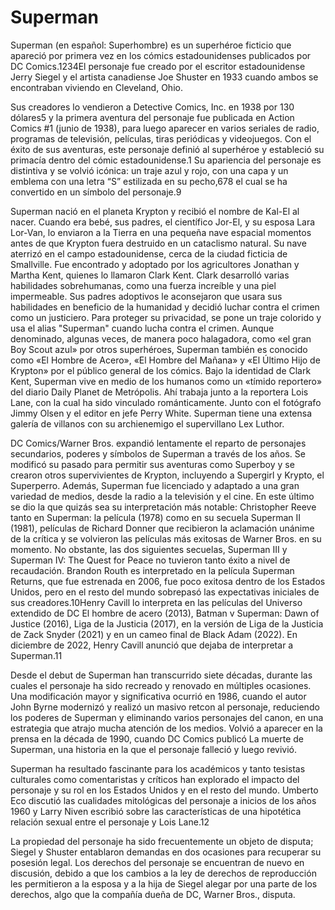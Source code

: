 # Superman
Superman (en español: Superhombre) es un superhéroe ficticio que apareció por primera vez en los cómics estadounidenses publicados por DC Comics.1​2​3​4​El personaje fue creado por el escritor estadounidense Jerry Siegel y el artista canadiense Joe Shuster en 1933 cuando ambos se encontraban viviendo en Cleveland, Ohio.

Sus creadores lo vendieron a Detective Comics, Inc. en 1938 por 130 dólares5​ y la primera aventura del personaje fue publicada en Action Comics #1 (junio de 1938), para luego aparecer en varios seriales de radio, programas de televisión, películas, tiras periódicas y videojuegos. Con el éxito de sus aventuras, este personaje definió al superhéroe y estableció su primacía dentro del cómic estadounidense.1​ Su apariencia del personaje es distintiva y se volvió icónica: un traje azul y rojo, con una capa y un emblema con una letra “S” estilizada en su pecho,6​7​8​ el cual se ha convertido en un símbolo del personaje.9​

Superman nació en el planeta Krypton y recibió el nombre de Kal-El al nacer. Cuando era bebé, sus padres, el científico Jor-El, y su esposa Lara Lor-Van, lo enviaron a la Tierra en una pequeña nave espacial momentos antes de que Krypton fuera destruido en un cataclismo natural. Su nave aterrizó en el campo estadounidense, cerca de la ciudad ficticia de Smallville. Fue encontrado y adoptado por los agricultores Jonathan y Martha Kent, quienes lo llamaron Clark Kent. Clark desarrolló varias habilidades sobrehumanas, como una fuerza increíble y una piel impermeable. Sus padres adoptivos le aconsejaron que usara sus habilidades en beneficio de la humanidad y decidió luchar contra el crimen como un justiciero. Para proteger su privacidad, se pone un traje colorido y usa el alias "Superman" cuando lucha contra el crimen. Aunque denominado, algunas veces, de manera poco halagadora, como «el gran Boy Scout azul» por otros superhéroes, Superman también es conocido como «El Hombre de Acero», «El Hombre del Mañana» y «El Último Hijo de Krypton» por el público general de los cómics. Bajo la identidad de Clark Kent, Superman vive en medio de los humanos como un «tímido reportero» del diario Daily Planet de Metrópolis. Ahí trabaja junto a la reportera Lois Lane, con la cual ha sido vinculado románticamente. Junto con el fotógrafo Jimmy Olsen y el editor en jefe Perry White. Superman tiene una extensa galería de villanos con su archienemigo el supervillano Lex Luthor.

DC Comics/Warner Bros. expandió lentamente el reparto de personajes secundarios, poderes y símbolos de Superman a través de los años. Se modificó su pasado para permitir sus aventuras como Superboy y se crearon otros supervivientes de Krypton, incluyendo a Supergirl y Krypto, el Superperro. Además, Superman fue licenciado y adaptado a una gran variedad de medios, desde la radio a la televisión y el cine. En este último se dio la que quizás sea su interpretación más notable: Christopher Reeve tanto en Superman: la película (1978) como en su secuela Superman II (1981), películas de Richard Donner que recibieron la aclamación unánime de la crítica y se volvieron las películas más exitosas de Warner Bros. en su momento. No obstante, las dos siguientes secuelas, Superman III y Superman IV: The Quest for Peace no tuvieron tanto éxito a nivel de recaudación. Brandon Routh es interpretado en la película Superman Returns, que fue estrenada en 2006, fue poco exitosa dentro de los Estados Unidos, pero en el resto del mundo sobrepasó las expectativas iniciales de sus creadores.10​Henry Cavill lo interpreta en las películas del Universo extendido de DC El hombre de acero (2013), Batman v Superman: Dawn of Justice (2016), Liga de la Justicia (2017), en la versión de Liga de la Justicia de Zack Snyder (2021) y en un cameo final de Black Adam (2022). En diciembre de 2022, Henry Cavill anunció que dejaba de interpretar a Superman.11​

Desde el debut de Superman han transcurrido siete décadas, durante las cuales el personaje ha sido recreado y renovado en múltiples ocasiones. Una modificación mayor y significativa ocurrió en 1986, cuando el autor John Byrne modernizó y realizó un masivo retcon al personaje, reduciendo los poderes de Superman y eliminando varios personajes del canon, en una estrategia que atrajo mucha atención de los medios. Volvió a aparecer en la prensa en la década de 1990, cuando DC Comics publicó La muerte de Superman, una historia en la que el personaje falleció y luego revivió.

Superman ha resultado fascinante para los académicos y tanto tesistas culturales como comentaristas y críticos han explorado el impacto del personaje y su rol en los Estados Unidos y en el resto del mundo. Umberto Eco discutió las cualidades mitológicas del personaje a inicios de los años 1960 y Larry Niven escribió sobre las características de una hipotética relación sexual entre el personaje y Lois Lane.12​

La propiedad del personaje ha sido frecuentemente un objeto de disputa; Siegel y Shuster entablaron demandas en dos ocasiones para recuperar su posesión legal. Los derechos del personaje se encuentran de nuevo en discusión, debido a que los cambios a la ley de derechos de reproducción les permitieron a la esposa y a la hija de Siegel alegar por una parte de los derechos, algo que la compañía dueña de DC, Warner Bros., disputa.
